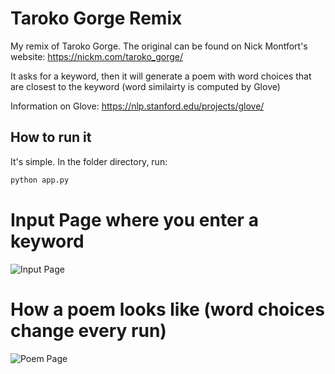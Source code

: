 # Taroko Gorge Remix

My remix of Taroko Gorge. The original can be found on Nick Montfort's website: https://nickm.com/taroko_gorge/

It asks for a keyword, then it will generate a poem with word choices that are closest to the keyword (word similairty is computed by Glove)

Information on Glove: https://nlp.stanford.edu/projects/glove/

## How to run it

It's simple. In the folder directory, run:

```bash
python app.py
```

# Input Page where you enter a keyword
![Input Page](https://github.com/seokholim/Taroko_remix/blob/main/images/input_page.png)

# How a poem looks like (word choices change every run)
![Poem Page](https://github.com/seokholim/Taroko_remix/blob/main/images/poem_page.png)
